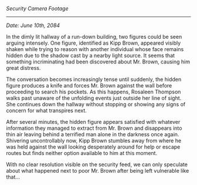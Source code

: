 
*Security Camera Footage*

---

*Date: June 10th, 2084*

In the dimly lit hallway of a run-down building, two figures could be seen arguing intensely. One figure, identified as Kipp Brown, appeared visibly shaken while trying to reason with another individual whose face remains hidden due to the shadow cast by a nearby light source. It seems that something incriminating had been discovered about Mr. Brown, causing him great distress.

The conversation becomes increasingly tense until suddenly, the hidden figure produces a knife and forces Mr. Brown against the wall before proceeding to search his pockets. As this happens, Rosaleen Thompson walks past unaware of the unfolding events just outside her line of sight. She continues down the hallway without stopping or showing any signs of concern for what transpires next.

After several minutes, the hidden figure appears satisfied with whatever information they managed to extract from Mr. Brown and disappears into thin air leaving behind a terrified man alone in the darkness once again. Shivering uncontrollably now, Kipp Brown stumbles away from where he was held against the wall looking desperately around for help or escape routes but finds neither option available to him at this moment.

With no clear resolution visible on the security feed, we can only speculate about what happened next to poor Mr. Brown after being left vulnerable like that...
